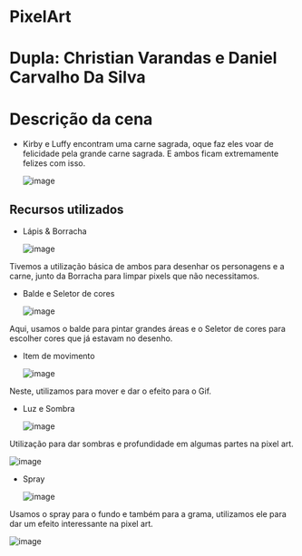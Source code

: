 # PixelArt

# Dupla: Christian Varandas e Daniel Carvalho Da Silva

# Descrição da cena
- Kirby e Luffy encontram uma carne sagrada, oque faz eles voar de felicidade pela grande carne sagrada. E ambos ficam extremamente felizes com isso.

   ![image](https://github.com/DanielCarvalhoS/PixelArt/assets/162492997/eb341bd1-17f9-4ec5-b947-2ee8298f525b)


## Recursos utilizados
- Lápis & Borracha

  ![image](https://github.com/DanielCarvalhoS/PixelArt/assets/162492997/a082c722-ebf4-4d61-a71e-b0483ba16009)

Tivemos a utilização básica de ambos para desenhar os personagens e a carne, junto da Borracha para limpar pixels que não necessitamos.

- Balde e Seletor de cores

   ![image](https://github.com/DanielCarvalhoS/PixelArt/assets/162492997/7e3466ee-d47c-48c3-ba83-b600d823eaf1)

Aqui, usamos o balde para pintar grandes áreas e o Seletor de cores para escolher cores que já estavam no desenho.

- Item de movimento

   ![image](https://github.com/DanielCarvalhoS/PixelArt/assets/162492997/bc17ab85-f203-4502-a939-01e7f15052df)

Neste, utilizamos para mover e dar o efeito para o Gif.

- Luz e Sombra

  ![image](https://github.com/DanielCarvalhoS/PixelArt/assets/162492997/5659839d-4351-4913-8426-9003711b7997)

Utilização para dar sombras e profundidade em algumas partes na pixel art.

![image](https://github.com/DanielCarvalhoS/PixelArt/assets/162492997/3d2db24f-0526-404f-b6d5-41c8d15f20b3)


- Spray

  ![image](https://github.com/DanielCarvalhoS/PixelArt/assets/162492997/5e3a91d6-3440-43ca-806f-f3278486cd73)

Usamos o spray para o fundo e também para a grama, utilizamos ele para dar um efeito interessante na pixel art.

![image](https://github.com/DanielCarvalhoS/PixelArt/assets/162492997/6ea9ce0c-b65a-406c-bc8f-ec7df5fd8f50)
